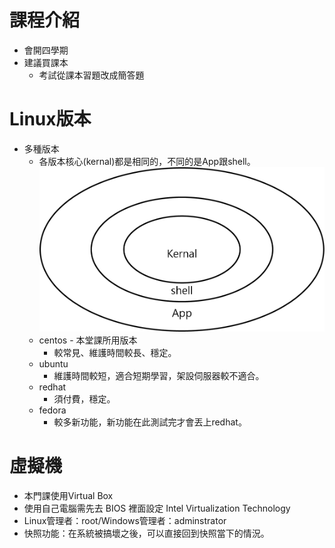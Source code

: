 # 課程介紹
* 會開四學期
* 建議買課本
    * 考試從課本習題改成簡答題

# Linux版本
* 多種版本
    * 各版本核心(kernal)都是相同的，不同的是App跟shell。
    ![image](https://github.com/peter8995/Linux-Class/blob/108-2/media/%E6%9E%B6%E6%A7%8B.png)
    * centos - 本堂課所用版本
         * 較常見、維護時間較長、穩定。
    * ubuntu
         * 維護時間較短，適合短期學習，架設伺服器較不適合。
    * redhat
         * 須付費，穩定。
    * fedora
         * 較多新功能，新功能在此測試完才會丟上redhat。

# 虛擬機
* 本門課使用Virtual Box
* 使用自己電腦需先去 BIOS 裡面設定 Intel Virtualization Technology
* Linux管理者：root/Windows管理者：adminstrator
* 快照功能：在系統被搞壞之後，可以直接回到快照當下的情況。
